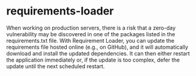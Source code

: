 # requirements-loader
When working on production servers, there is a risk that a zero-day vulnerability may be discovered in one of the packages listed in the requirements.txt file. With Requirement Loader, you can update the requirements file hosted online (e.g., on GitHub), and it will automatically download and install the updated dependencies. It can then either restart the application immediately or, if the update is too complex, defer the update until the next scheduled restart.
